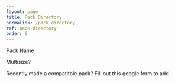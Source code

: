 ```yaml
---
layout: page
title: Pack Directory
permalink: /pack-directory
ref: pack-directory
order: 0
---
```


<script>
var sheetUrl = 'https://spreadsheets.google.com/feeds/cells/1aBT0b0r-pOzU6AC3yI1C5exTcN2vtpTqJTNxTWYpYuc/1/public/full?alt=json';
  
  getData();
  async function getData(){
  const response = await fetch (sheetUrl);
  const data = await response.json();
  var table = data.feed.entry;
  console.log(table);
  var title = []; // the leftmost column of the Google Sheets
  var isSize = []; // second-left column
  var weblink = []; // second-left column
  var applink = []; // third-left column
  for (var i = 0; i < table.length; i += 5){
          // entry[i].content.$t retrieves the content of each cell
          title.push(table[i].content.$t);
          isSize.push(table[i+1].content.$t);
          weblink.push(table[i+3].content.$t);
          applink.push(table[i+4].content.$t);
        }
  
        console.log(title)
        console.log(weblink)
        console.log(isSize);
  
        //document.getElementById("data-display").innerHTML = "<p> Hello" + title[2] + "</p>";

        for (var i = 0; i<table.length/5; i++){
document.getElementById("data-display").innerHTML += `<div class="pure-u-1-2"><p>` + title[i] + `</p></div>`;
document.getElementById("data-display").innerHTML += `<div class="pure-u-1-6"><p>` + isSize[i] + `</p></div>`;
document.getElementById("data-display").innerHTML += `<div class="pure-u-1-6"><p><a href="` + weblink[i] + `">View Listing</a></p></div>`;
document.getElementById("data-display").innerHTML += `<div class="pure-u-1-6"><p><a href="` + applink[i] + `">Open in Steam</a></p></div>`;
        }
        
  }

</script>

   <div id="data-display">
  <div class="pure-u-1-2"><p>Pack Name</p></div>
  <div class="pure-u-1-6"><p>Multisize?</p></div>
</div>

<p> Recently made a compatitble pack? Fill out this google form to add</p>